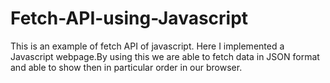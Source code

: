 #  Fetch-API-using-Javascript
 
 This is an example of fetch API of javascript.
 Here I implemented a Javascript webpage.By using this we are able to fetch data in JSON format and able to show then in particular order in our browser.
